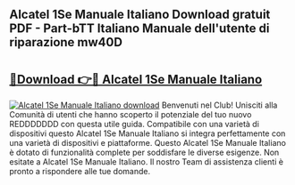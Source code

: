 ## Alcatel 1Se Manuale Italiano Download gratuit PDF - Part-bTT Italiano Manuale dell'utente di riparazione mw40D

# <h2><a href="http://dfaibmz.blite.top/?on=Alcatel+1Se+Manuale+Italiano">🔗Download 👉🔴 Alcatel 1Se Manuale Italiano</a></h2>

[![Alcatel 1Se Manuale Italiano download](https://i.imgur.com/lujVjoI.png)](http://dfaibmz.blite.top/?on=Alcatel+1Se+Manuale+Italiano)
Benvenuti nel Club! Unisciti alla Comunità di utenti che hanno scoperto il potenziale del tuo nuovo REDDDDDDD con questa utile guida. Compatibile con una varietà di dispositivi questo Alcatel 1Se Manuale Italiano si integra perfettamente con una varietà di dispositivi e piattaforme. Questo Alcatel 1Se Manuale Italiano è dotato di funzionalità complete per soddisfare le diverse esigenze. Non esitate a Alcatel 1Se Manuale Italiano. Il nostro Team di assistenza clienti è pronto a rispondere alle tue domande.
